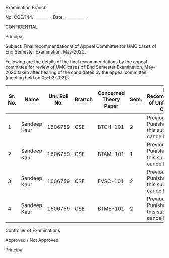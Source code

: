 Examination Branch

No. COE/144/_________						Date: __________

CONFIDENTIAL

Principal

Subject:   Final recommendation/s of Appeal Committee for UMC cases of End Semester Examination, May-2020.

Following are the details of the final recommendations by the appeal committee for review of UMC cases of End Semester Examination, May-2020 taken after hearing of the candidates by the appeal committee (meeting held on 05-02-2021):

| Sr. No. | Name         | Uni. Roll No. | Branch | Concerned Theory Paper | Sem. | Final Recommendation of Unfair Means Case/s          |
|---------|--------------|---------------|--------|------------------------|------|------------------------------------------------------|
| 1       | Sandeep Kaur | 1606759       | CSE    | BTCH-101               | 2    | Previous Punishment in this subject stand cancelled  |
| 2       | Sandeep Kaur | 1606759       | CSE    | BTAM-101               | 1    | Previous Punishment in this subject stand cancelled  |
| 3       | Sandeep Kaur | 1606759       | CSE    | EVSC-101               | 2    | Previous Punishment in this subject stand cancelled  |
| 4       | Sandeep Kaur | 1606759       | CSE    | BTME-101               | 2    | Previous Punishment in this subject stand cancelled  |




Controller of Examinations


Approved / Not Approved


Principal
